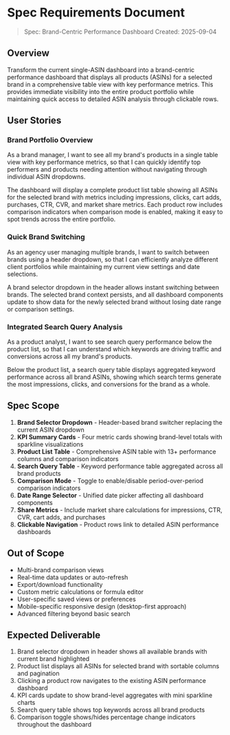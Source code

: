 # Spec Requirements Document

> Spec: Brand-Centric Performance Dashboard
> Created: 2025-09-04

## Overview

Transform the current single-ASIN dashboard into a brand-centric performance dashboard that displays all products (ASINs) for a selected brand in a comprehensive table view with key performance metrics. This provides immediate visibility into the entire product portfolio while maintaining quick access to detailed ASIN analysis through clickable rows.

## User Stories

### Brand Portfolio Overview

As a brand manager, I want to see all my brand's products in a single table view with key performance metrics, so that I can quickly identify top performers and products needing attention without navigating through individual ASIN dropdowns.

The dashboard will display a complete product list table showing all ASINs for the selected brand with metrics including impressions, clicks, cart adds, purchases, CTR, CVR, and market share metrics. Each product row includes comparison indicators when comparison mode is enabled, making it easy to spot trends across the entire portfolio.

### Quick Brand Switching

As an agency user managing multiple brands, I want to switch between brands using a header dropdown, so that I can efficiently analyze different client portfolios while maintaining my current view settings and date selections.

A brand selector dropdown in the header allows instant switching between brands. The selected brand context persists, and all dashboard components update to show data for the newly selected brand without losing date range or comparison settings.

### Integrated Search Query Analysis

As a product analyst, I want to see search query performance below the product list, so that I can understand which keywords are driving traffic and conversions across all my brand's products.

Below the product list, a search query table displays aggregated keyword performance across all brand ASINs, showing which search terms generate the most impressions, clicks, and conversions for the brand as a whole.

## Spec Scope

1. **Brand Selector Dropdown** - Header-based brand switcher replacing the current ASIN dropdown
2. **KPI Summary Cards** - Four metric cards showing brand-level totals with sparkline visualizations
3. **Product List Table** - Comprehensive ASIN table with 13+ performance columns and comparison indicators
4. **Search Query Table** - Keyword performance table aggregated across all brand products
5. **Comparison Mode** - Toggle to enable/disable period-over-period comparison indicators
6. **Date Range Selector** - Unified date picker affecting all dashboard components
7. **Share Metrics** - Include market share calculations for impressions, CTR, CVR, cart adds, and purchases
8. **Clickable Navigation** - Product rows link to detailed ASIN performance dashboards

## Out of Scope

- Multi-brand comparison views
- Real-time data updates or auto-refresh
- Export/download functionality
- Custom metric calculations or formula editor
- User-specific saved views or preferences
- Mobile-specific responsive design (desktop-first approach)
- Advanced filtering beyond basic search

## Expected Deliverable

1. Brand selector dropdown in header shows all available brands with current brand highlighted
2. Product list displays all ASINs for selected brand with sortable columns and pagination
3. Clicking a product row navigates to the existing ASIN performance dashboard
4. KPI cards update to show brand-level aggregates with mini sparkline charts
5. Search query table shows top keywords across all brand products
6. Comparison toggle shows/hides percentage change indicators throughout the dashboard